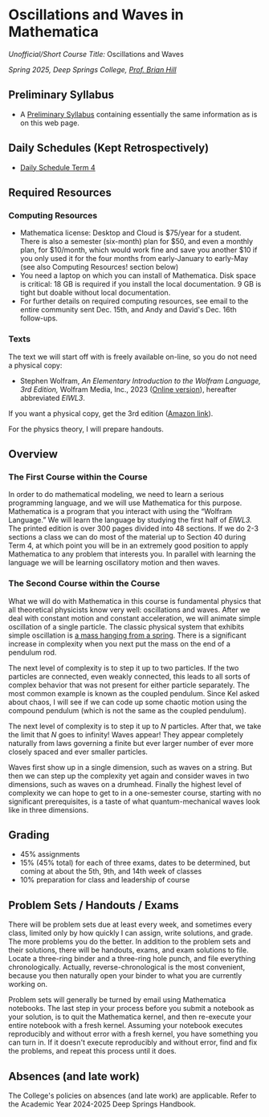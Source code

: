 # Oscillations and Waves in Mathematica

*Unofficial/Short Course Title:* Oscillations and Waves

*Spring 2025, Deep Springs College, [Prof. Brian Hill](https://brianhill.github.io)*

## Preliminary Syllabus

* A [Preliminary Syllabus](./OscillationsAndWavesSyllabus.pdf) containing essentially the same information as is on this web page.

## Daily Schedules (Kept Retrospectively)

* [Daily Schedule Term 4](./daily_schedule_term_4.html)

## Required Resources

### Computing Resources

* Mathematica license: Desktop and Cloud is $75/year for a student. There is also a semester (six-month) plan for $50, and even a monthly plan, for $10/month, which would work fine and save you another $10 if you only used it for the four months from early-January to early-May (see also Computing Resources! section below)
* You need a laptop on which you can install of Mathematica. Disk space is critical: 18 GB is required if you install the local documentation. 9 GB is tight but doable without local documentation.
* For further details on required computing resources, see email to the entire community sent Dec. 15th, and Andy and David's Dec. 16th follow-ups.

### Texts

The text we will start off with is freely available on-line, so you do not need a physical copy:

* Stephen Wolfram, *An Elementary Introduction to the Wolfram Language, 3rd Edition,* Wolfram Media, Inc., 2023 ([Online version](https://www.wolfram.com/language/elementary-introduction/3rd-ed/index.html.en)), hereafter abbreviated *EIWL3*.

If you want a physical copy, get the 3rd edition ([Amazon link](https://www.amazon.com/Elementary-Introduction-Wolfram-Language/dp/1944183078)).

For the physics theory, I will prepare handouts.

## Overview

### The First Course within the Course

In order to do mathematical modeling, we need to learn a serious programming language, and we will use Mathematica for this purpose. Mathematica is a program that you interact with using the &ldquo;Wolfram Language.&rdquo; We will learn the language by studying the first half of *EIWL3.* The printed edition is over 300 pages divided into 48 sections. If we do 2-3 sections a class we can do most of the material up to Section 40 during Term 4, at which point you will be in an extremely good position to apply Mathematica to any problem that interests you. In parallel with learning the language we will be learning oscillatory motion and then waves.

### The Second Course within the Course

What we will do with Mathematica in this course is fundamental physics that all theoretical physicists know very well: oscillations and waves. After we deal with constant motion and constant acceleration, we will animate simple oscillation of a single particle. The classic physical system that exhibits simple oscillation is [a mass hanging from a spring](https://youtu.be/I_Wscia8h9I). There is a significant increase in complexity when you next put the mass on the end of a pendulum rod.

The next level of complexity is to step it up to two particles. If the two particles are connected, even weakly connected, this leads to all sorts of complex behavior that was not present for either particle separately. The most common example is known as the coupled pendulum. Since Kel asked about chaos, I will see if we can code up some chaotic motion using the compound pendulum (which is not the same as the coupled pendulum).

The next level of complexity is to step it up to *N* particles. After that, we take the limit that *N* goes to infinity! Waves appear! They appear completely naturally from laws governing a finite but ever larger number of ever more closely spaced and ever smaller particles.

Waves first show up in a single dimension, such as waves on a string. But then we can step up the complexity yet again and consider waves in two dimensions, such as waves on a drumhead. Finally the highest level of complexity we can hope to get to in a one-semester course, starting with no significant prerequisites, is a taste of what quantum-mechanical waves look like in three dimensions.

## Grading

* 45% assignments
* 15% (45% total) for each of three exams, dates to be determined, but coming at about the 5th, 9th, and 14th week of classes
* 10% preparation for class and leadership of course

## Problem Sets / Handouts / Exams

There will be problem sets due at least every week, and sometimes every class, limited only by how quickly I can assign, write solutions, and grade. The more problems you do the better. In addition to the problem sets and their solutions, there will be handouts, exams, and exam solutions to file. Locate a three-ring binder and a three-ring hole punch, and file everything chronologically. Actually, reverse-chronological is the most convenient, because you then naturally open your binder to what you are currently working on.

Problem sets will generally be turned by email using Mathematica notebooks. The last step in your process before you submit a notebook as your solution, is to quit the Mathematica kernel, and then re-execute your entire notebook with a fresh kernel. Assuming your notebook executes reproducibly and without error with a fresh kernel, you have something you can turn in. If it doesn't execute reproducibly and without error, find and fix the problems, and repeat this process until it does.

## Absences (and late work)

The College's policies on absences (and late work) are applicable. Refer to the Academic Year 2024-2025 Deep Springs Handbook.

